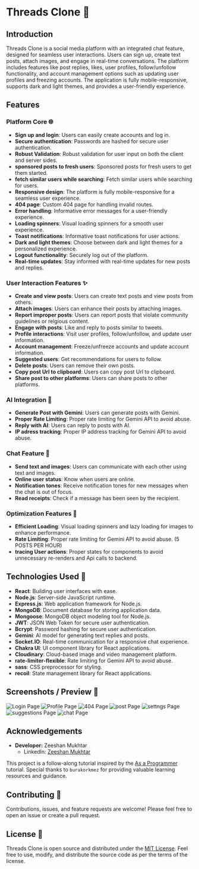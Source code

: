 # Threads Clone 🧵

## Introduction

Threads Clone is a social media platform with an integrated chat feature, designed for seamless user interactions. Users can sign up, create text posts, attach images, and engage in real-time conversations. The platform includes features like post replies, likes, user profiles, follow/unfollow functionality, and account management options such as updating user profiles and freezing accounts. The application is fully mobile-responsive, supports dark and light themes, and provides a user-friendly experience.

## Features

### Platform Core 🌐

- **Sign up and login**: Users can easily create accounts and log in.
- **Secure authentication**: Passwords are hashed for secure user authentication.
- **Robust Validation**: Robust validation for user input on both the client and server sides.
- **sponsored posts to fresh users**: Sponsored posts for fresh users to get them started.
- **fetch similar users while searching**: Fetch similar users while searching for users.
- **Responsive design**: The platform is fully mobile-responsive for a seamless user experience.
- **404 page**: Custom 404 page for handling invalid routes.
- **Error handling**: Informative error messages for a user-friendly experience.
- **Loading spinners**: Visual loading spinners for a smooth user experience.
- **Toast notifications**: Informative toast notifications for user actions.
- **Dark and light themes**: Choose between dark and light themes for a personalized experience.
- **Logout functionality**: Securely log out of the platform.
- **Real-time updates**: Stay informed with real-time updates for new posts and replies.

### User Interaction Features ✨

- **Create and view posts**: Users can create text posts and view posts from others.
- **Attach images**: Users can enhance their posts by attaching images.
- **Report improper posts**: Users can report posts that violate community guidelines or relgious content.
- **Engage with posts**: Like and reply to posts similar to tweets.
- **Profile interactions**: Visit user profiles, follow/unfollow, and update user information.
- **Account management**: Freeze/unfreeze accounts and update account information.
- **Suggested users**: Get recommendations for users to follow.
- **Delete posts**: Users can remove their own posts.
- **Copy post Url to clipboard**: Users can copy post Url to clipboard.
- **Share post to other platforms**: Users can share posts to other platforms.

### AI Integration 🤖

- **Generate Post with Gemini**: Users can generate posts with Gemini.
- **Proper Rate Limiting**: Proper rate limiting for Gemini API to avoid abuse.
- **Reply with AI**: Users can reply to posts with AI.
- **IP adress tracking**: Proper IP address tracking for Gemini API to avoid abuse.

### Chat Feature 💬

- **Send text and images**: Users can communicate with each other using text and images.
- **Online user status**: Know when users are online.
- **Notification tones**: Receive notification tones for new messages when the chat is out of focus.
- **Read receipts**: Check if a message has been seen by the recipient.

### Optimization Features 🚀

- **Efficient Loading**: Visual loading spinners and lazy loading for images to enhance performance.
- **Rate Limiting**: Proper rate limiting for Gemini API to avoid abuse. (5 POSTS PER HOUR)
- **tracing User actions**: Proper states for components to avoid unnecessary re-renders and Api calls to backend.

## Technologies Used 🚀

- **React**: Building user interfaces with ease.
- **Node.js**: Server-side JavaScript runtime.
- **Express.js**: Web application framework for Node.js.
- **MongoDB**: Document database for storing application data.
- **Mongoose**: MongoDB object modeling tool for Node.js.
- **JWT**: JSON Web Token for secure user authentication.
- **Bcrypt**: Password hashing for secure user authentication.
- **Gemini**: AI model for generating text replies and posts.
- **Socket.IO**: Real-time communication for a responsive chat experience.
- **Chakra UI**: UI component library for React applications.
- **Cloudinary**: Cloud-based image and video management platform.
- **rate-limiter-flexible**: Rate limiting for Gemini API to avoid abuse.
- **sass**: CSS preprocessor for styling.
- **recoil**: State management library for React applications.

## Screenshots / Preview 📸

![Login Page](./client/public/loginPage.png)
![Profile Page](./client/public/updateProfile.png)
![404 Page](./client/public/404.png)
![post Page](./client/public/post.png)
![settngs Page](./client/public/settings.png)
![suggestions Page](./client/public/suggestedUser.png)
![chat Page](./client/public/chat.png)

## Acknowledgements

- **Developer:** Zeeshan Mukhtar
  - LinkedIn: [Zeeshan Mukhtar](https://www.linkedin.com/in/zeeshanmukhtar1/)

This project is a follow-along tutorial inspired by the [As a Programmer](https://www.youtube.com/playlist?list=PLNEhktk_WNzr2sgIyas0DDcUFRrmSe42Q) tutorial. Special thanks to `burakorkmez` for providing valuable learning resources and guidance.

## Contributing 🤝

Contributions, issues, and feature requests are welcome! Please feel free to open an issue or create a pull request.

## License 📜

Threads Clone is open source and distributed under the [MIT License](LICENSE). Feel free to use, modify, and distribute the source code as per the terms of the license.
